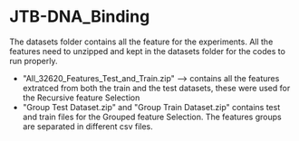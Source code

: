 # JTB-DNA_Binding


The datasets folder contains all the feature for the experiments. All the features need to unzipped and kept in the datasets folder for the codes to run properly. <br />
* "All_32620_Features_Test_and_Train.zip" --> contains all the features extratced from both the train and the test datasets, these were used for the Recursive feature Selection
* "Group Test Dataset.zip" and "Group Train Dataset.zip" contains test and train files for the Grouped feature Selection. The features groups are separated in different csv files.

